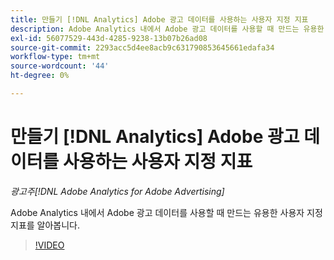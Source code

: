 ```yaml
---
title: 만들기 [!DNL Analytics] Adobe 광고 데이터를 사용하는 사용자 지정 지표
description: Adobe Analytics 내에서 Adobe 광고 데이터를 사용할 때 만드는 유용한 사용자 지정 지표를 알아봅니다.
exl-id: 56077529-443d-4285-9238-13b07b26ad08
source-git-commit: 2293acc5d4ee8acb9c631790853645661edafa34
workflow-type: tm+mt
source-wordcount: '44'
ht-degree: 0%

---
```


# 만들기 [!DNL Analytics] Adobe 광고 데이터를 사용하는 사용자 지정 지표

*광고주[!DNL Adobe Analytics for Adobe Advertising]*

Adobe Analytics 내에서 Adobe 광고 데이터를 사용할 때 만드는 유용한 사용자 지정 지표를 알아봅니다.

>[!VIDEO](https://video.tv.adobe.com/v/33919)
